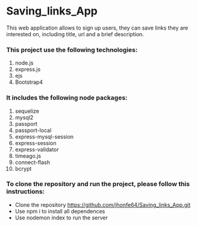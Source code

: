 # Saving_links_App

This web application allows to sign up users, they can save links they are interested on, including title, url and a brief description.



### This project use the following technologies:

1. node.js
2. express.js
3. ejs
4. Bootstrap4

### It includes the following node packages:

1. sequelize
2. mysql2
3. passport
4. passport-local
5. express-mysql-session
6. express-session
7. express-validator
8. timeago.js
9. connect-flash
9. bcrypt



### To clone the repository and run the project, please follow this instructions:

- Clone the repository https://github.com/jhonfe64/Saving_links_App.git
- Use npm i to install all dependences 
- Use nodemon index to run the server 

